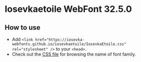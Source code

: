 # Iosevkaetoile WebFont 32.5.0

## How to use

- Add `<link href="https://iosevka-webfonts.github.io/iosevkaetoile/IosevkaEtoile.css" rel="stylesheet" />` to your `<head>`.
- Check out the [CSS file](./IosevkaEtoile.css) for browsing the name of font family.
